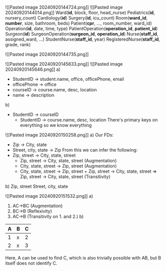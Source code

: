 ![[Pasted image 20240920144724.png]]
![[Pasted image 20240920144014.png]]
Ward(**id**, block, floor, head_nurse)
Pediatrics(**id**, nursery_count)
Cardiology(**id**)
Surgery(**id**, icu_count)
Room(**ward_id**, **number**, size, bathroom, beds)
Patient(**cpr**, ..., room_number, ward_id)
Operation(**id**, date, time, type)
PatientOperation(**operation_id**, **patient_id**)
Surgeon(**id**)
SurgeonOperation(**surgeon_id**, **operation_id**)
Nurse(**staff_id**, assigned_ward, ...)
StudentNurse(**staff_id**, year)
RegisteredNurse(**staff_id**, grade,  rank)

![[Pasted image 20240920144735.png]]

![[Pasted image 20240920145633.png]]
![[Pasted image 20240920145646.png]]
a)
- StudentID -> student.name, office, officePhone, email
- officePhone -> office
- courseID -> course.name, desc, location
- name -> description

b)
- StudentID -> courseID
	- StudentID -> course.name, desc, location
There's primary keys on everything so we know everything

![[Pasted image 20240920150258.png]]
a)
Our FDs:
- Zip -> City, state
- Street, city, state -> Zip
From this we can infer the following:
- Zip, street -> City, state, street
	- Zip, street -> City, state, street (Augmentation)
	- City, state, street -> Zip, street (Augmentation)
	- City, state, street -> Zip, street + Zip, street -> City, state, street => Zip, street -> City, state, street (Transitivity)

b)
Zip, street
Street, city, state

![[Pasted image 20240920151532.png]]
a)
1. AC->BC (Augmentation)
2. BC->B (Reflexivity)
3. AC->B (Transitivity on 1. and 2.)
b)

| A   | B   | C   |
| --- | --- | --- |
| 1   | x   | 2   |
| 2   | x   | 3   |
Here, A can be used to find C, which is also trivially possible with AB, but B itself does not identify C.